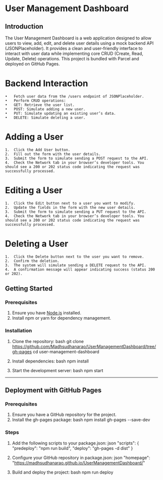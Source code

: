 # User Management Dashboard

## Introduction

  The User Management Dashboard is a web application designed to allow users to view, add, edit, and delete user details using a mock backend API (JSONPlaceholder).
  It provides a clean and user-friendly interface to interact with user data while implementing core CRUD (Create, Read, Update, Delete) operations. 
  This project is bundled with Parcel and deployed on GitHub Pages.


# Backend Interaction

	•	Fetch user data from the /users endpoint of JSONPlaceholder.
	•	Perform CRUD operations:
	•	GET: Retrieve the user list.
	•	POST: Simulate adding a new user.
	•	PUT: Simulate updating an existing user’s data.
	•	DELETE: Simulate deleting a user.

# Adding a User

	1.	Click the Add User button.
	2.	Fill out the form with the user details.
	3.	Submit the form to simulate sending a POST request to the API.
	4.	Check the Network tab in your browser’s developer tools. You should see a 200 or 202 status code indicating the request was successfully processed.

# Editing a User

	1.	Click the Edit button next to a user you want to modify.
	2.	Update the fields in the form with the new user details.
	3.	Submit the form to simulate sending a PUT request to the API.
	4.	Check the Network tab in your browser’s developer tools. You should see a 200 or 202 status code indicating the request was successfully processed.

# Deleting a User

	1.	Click the Delete button next to the user you want to remove.
	2.	Confirm the deletion.
	3.	The system will simulate sending a DELETE request to the API.
	4.	A confirmation message will appear indicating success (status 200 or 202).

## Getting Started

### Prerequisites
1. Ensure you have [Node.js](https://nodejs.org/) installed.
2. Install npm or yarn for dependency management.

### Installation
1. Clone the repository:
   bash
   git clone https://github.com/Madhsudhanarao/UserManagementDashboard/tree/gh-pages
   cd user-management-dashboard
   
2. Install dependencies:
   bash
   npm install
   
3. Start the development server:
   bash
   npm start
   

---

## Deployment with GitHub Pages

### Prerequisites
1. Ensure you have a GitHub repository for the project.
2. Install the gh-pages package:
   bash
   npm install gh-pages --save-dev
### Steps
1. Add the following scripts to your package.json:
   json
   "scripts": {
     "predeploy": "npm run build",
     "deploy": "gh-pages -d dist"
   }
   
2. Configure your GitHub repository in package.json:
   json
   "homepage": "https://madhsudhanarao.github.io/UserManagementDashboard/"
   
3. Build and deploy the project:
   bash
   npm run deploy
